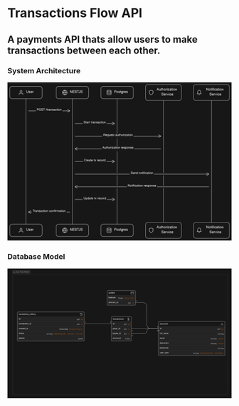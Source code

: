 <p align="center">
  <h1>Transactions Flow API</h1>

  <h2>A payments API thats allow users to make transactions between each other.</h2>

  <h3>System Architecture</h3>
  <img src="assets/api-architecture.png">

  <h3>Database Model</h3>
  <img src="assets/database-model.png">
</p>